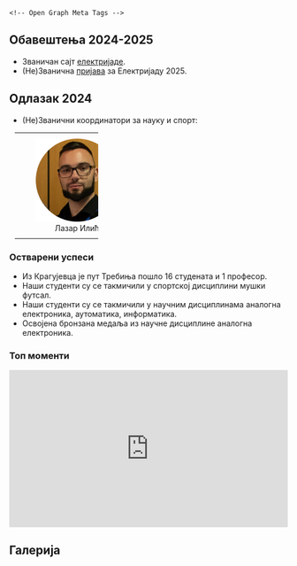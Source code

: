 <head>
  <meta charset="utf-8">
  <meta http-equiv="X-UA-Compatible" content="IE=edge">
  <meta name="viewport" content="width=device-width, initial-scale=1.0">
  <title>Електријада КГ</title>
  <link rel="apple-touch-icon" sizes="180x180" href="https://raw.githubusercontent.com/eirkg/elektrijada/refs/heads/main/.slike/apple-touch-icon.png">
  <link rel="icon" type="image/png" sizes="32x32" href="https://raw.githubusercontent.com/eirkg/elektrijada/refs/heads/main/.slike/favicon-32x32.png">
  <link rel="icon" type="image/png" sizes="16x16" href="https://raw.githubusercontent.com/eirkg/elektrijada/refs/heads/main/.slike/favicon-16x16.png">
  <link rel="manifest" href="https://raw.githubusercontent.com/eirkg/elektrijada/refs/heads/main/.slike/site.webmanifest">

    <!-- Open Graph Meta Tags -->
  <meta property="og:title" content="Електријада КГ">
  <meta property="og:image" content="https://raw.githubusercontent.com/eirkg/elektrijada/refs/heads/main/.slike/android-chrome-512x512.png">
  <meta property="og:type" content="website">
  <meta property="og:site_name" content="Електријада КГ">

    
  <!-- Add favicon link -->
  <link rel="icon" href="{{ site.favicon | default: '/.slike/favicon.ico' }}" type="image/x-icon">

  <!-- Slick CSS -->
  <link rel="stylesheet" type="text/css" href="https://cdn.jsdelivr.net/npm/slick-carousel@1.8.1/slick/slick.css"/>
  <link rel="stylesheet" type="text/css" href="https://cdn.jsdelivr.net/npm/slick-carousel@1.8.1/slick/slick-theme.css"/>

  <!-- Slick JS -->
  <!-- Slick JS -->
  <script src="https://code.jquery.com/jquery-3.6.0.min.js"></script>
  <script src="https://cdn.jsdelivr.net/npm/slick-carousel@1.8.1/slick/slick.min.js"></script>
  <script type="text/javascript" src="https://cdn.jsdelivr.net/npm/slick-carousel@1.8.1/slick/slick.min.js"></script>


</head>



## Обавештења 2024-2025

* Званичан сајт [електријаде](https://www.elektrijada.net/).
* (Не)Званична [пријава](https://forms.gle/5nuUU3JREufNnwBa7) за Електријаду 2025.

<!-- Данило тест комит -->

## Одлазак 2024

* (Не)Званични координатори за науку и спорт:

<table class="koordinator-tabela">
  <tr>
    <td class="koordinator-celija">
      <img class="koordinator-slika" src="https://raw.githubusercontent.com/eirkg/elektrijada/refs/heads/main/.slike/koordinator_nauka.png" />
      <br />
      <a class="koordinator-link" href="https://mail.google.com/mail/?view=cm&fs=1&tf=1&to=lazar@uni.kg.ac.rs">Лазар Илић</a>
    </td>
    <td class="koordinator-celija">
      <img class="koordinator-slika" src="https://raw.githubusercontent.com/eirkg/elektrijada/refs/heads/main/.slike/koordinator_sport.png" />
      <br />
      <a class="koordinator-link" href="https://mail.google.com/mail/?view=cm&fs=1&tf=1&to=radosavljevicdanilo333@gmail.com">Данило Радосављевић</a>
    </td>
  </tr>
</table>

<style>
  .koordinator-tabela {
    width: 30%;
    text-align: center;
    border: none;
    margin-left: 10px;
  }

  .koordinator-celija {
    padding: 10px 20px;
  }

  .koordinator-slika {
    width: 150px;
    height: auto;
  }

  .koordinator-link {
    display: inline-block;
    width: 185px;
    text-decoration: none;
  }

  @media (max-width: 500px) {
    .koordinator-tabela {
      width: 100%;
    }

    .koordinator-celija {
      display: block;
      text-align: center;
      padding: 10px 0;
    }

    .koordinator-link {
      width: auto;
    }
  }
</style>




### Остварени успеси

 * Из Крагујевца је пут Требиња пошло 16 студената и 1 професор.
 * Наши студенти су се такмичили у спортској дисциплини мушки футсал.
 * Наши студенти су се такмичили у научним дисциплинама аналогна електроника, аутоматика, информатика.
 * Освојена бронзана медаља из научне дисциплине аналогна електроника.


### Топ моменти


<div style="position: relative; padding-bottom: 56.25%; height: 0; overflow: hidden; max-width: 100%; background: #000;">
  <iframe 
      src="https://www.youtube.com/embed/6bFPemZ9j1c" 
      title="Elektrijada Official Aftermovie 2024" 
      frameborder="0" 
      style="position: absolute; top: 0; left: 0; width: 100%; height: 100%;" 
      allow="accelerometer; autoplay; clipboard-write; encrypted-media; gyroscope; picture-in-picture; web-share" 
      referrerpolicy="strict-origin-when-cross-origin" 
      allowfullscreen>
  </iframe>
</div>

## Галерија

<div class="slider-container">
  <div id="gallery" class="slider"></div>
</div>








  
  




<!-- Fullscreen Overlay Modal -->
<div id="fullscreenModal" style="display: none; position: fixed; top: 0; left: 0; width: 100%; height: 100%; background-color: rgba(0, 0, 0, 0.8); z-index: 1000;">
  <span id="closeModal" style="color: white; font-size: 30px; position: absolute; top: 20px; right: 20px; cursor: pointer; z-index: 2000;">&times;</span>
  <img id="fullscreenImage" src="" alt="" style="width: 100%; height: auto; margin: 0; display: block; position: absolute; top: 50%; left: 50%; transform: translate(-50%, -50%); z-index: 1000;">
</div>

<script>
  const folderId = '1_rQYqr1xVrXL_D_ZgkSiEhKMn1MdrPRu';
  const API_KEY = '{{API_KEY}}';

  // Open the image in fullscreen overlay
  function openFullscreenImage(imageSrc) {
    const modal = document.getElementById('fullscreenModal');
    const fullscreenImage = document.getElementById('fullscreenImage');
    modal.style.display = 'block';
    fullscreenImage.src = imageSrc;
  }

  // Close the fullscreen overlay
  document.getElementById('closeModal').onclick = function () {
    document.getElementById('fullscreenModal').style.display = 'none';
  };

  fetch(`https://www.googleapis.com/drive/v3/files?q='${folderId}'+in+parents&key=${API_KEY}&fields=files(id,name,mimeType)`)
    .then(response => response.json())
    .then(data => {
      const gallery = document.getElementById('gallery');

      // Sort files by name (case-insensitive)
      const sortedFiles = data.files.sort((a, b) => 
        a.name.toLowerCase().localeCompare(b.name.toLowerCase())
      );

      // Process and display files
      sortedFiles.forEach(file => {
        const mimeType = file.mimeType;
        let element;

        if (mimeType.startsWith('video/')) {
          element = document.createElement('iframe');
          element.src = `https://drive.google.com/file/d/${file.id}/preview`;
          element.allow = "autoplay; encrypted-media";
          element.style = "width: 100%; height: auto;";
          element.allowFullscreen = true;
        } else if (mimeType.startsWith('image/')) {
          element = document.createElement('img');
          element.src = `https://lh3.googleusercontent.com/d/${file.id}`;
          element.alt = file.name;
          element.style = "cursor: pointer; object-fit: cover; max-width: 100%; height: auto;";

          // Add click event for fullscreen
          element.onclick = function () {
            openFullscreenImage(element.src);
          };
        }

        if (element) {
          const slide = document.createElement('div');
          slide.style = "flex: 0 0 auto; padding: 10px;"; // Maintain proper slide structure for slider
          slide.appendChild(element);
          gallery.appendChild(slide);
        }
      });

      // Initialize Slick Slider
      $('.slider').slick({
        adaptiveHeight: true,
        infinite: true,
        speed: 500,
        slidesToShow: 1,
        slidesToScroll: 1,
        autoplay: true,
        autoplaySpeed: 3000,
      });
    })
    .catch(error => console.error('Error fetching files:', error));
</script>

<style>
  /* General gallery styles */
  #gallery img {
    cursor: pointer;
    object-fit: cover;
    max-width: 100%;
    max-height: 420px;
    height: auto;
  }
  @media (max-width: 400px) {
  #gallery img {
    max-height: 250px; 
  }
}
  /* Fullscreen Modal */
  #fullscreenModal img {
    object-fit: contain;
  }

    .slider-container {
      width: 90%;
      margin: 20px auto;
    }
    .slick-slide {
      text-align: center;
    }
    .slick-slide img, .slick-slide iframe {
      max-width: 100%;
      height: auto;
      margin: 0 auto;
    }

    .slick-prev:before, 
    .slick-next:before {
  color: #00FF00; /* Change arrow color */
}

</style>

<!-- Include Slick Slider CSS & JS -->
<link rel="stylesheet" type="text/css" href="https://cdn.jsdelivr.net/npm/slick-carousel/slick/slick.css" />
<link rel="stylesheet" type="text/css" href="https://cdn.jsdelivr.net/npm/slick-carousel/slick/slick-theme.css" />
<script type="text/javascript" src="https://cdn.jsdelivr.net/npm/jquery/dist/jquery.min.js"></script>
<script type="text/javascript" src="https://cdn.jsdelivr.net/npm/slick-carousel/slick/slick.min.js"></script>











